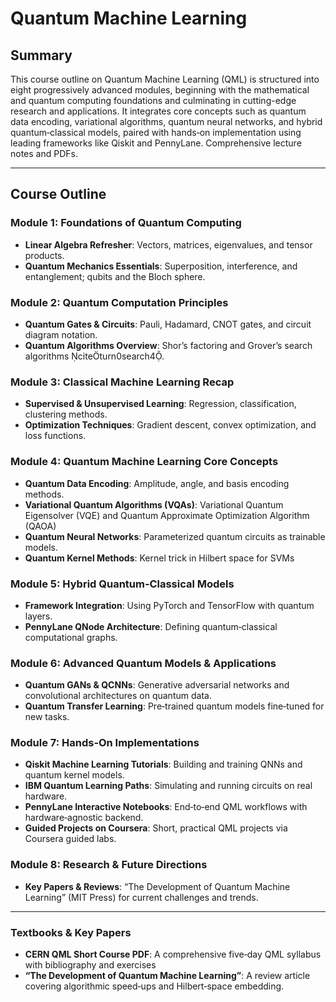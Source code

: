# Quantum Machine Learning

## Summary

This course outline on Quantum Machine Learning (QML) is structured into eight progressively advanced modules, beginning with the mathematical and quantum computing foundations and culminating in cutting-edge research and applications. It integrates core concepts such as quantum data encoding, variational algorithms, quantum neural networks, and hybrid quantum‑classical models, paired with hands‑on implementation using leading frameworks like Qiskit and PennyLane. Comprehensive lecture notes and PDFs.

---

## Course Outline

### Module 1: Foundations of Quantum Computing  
- **Linear Algebra Refresher**: Vectors, matrices, eigenvalues, and tensor products.  
- **Quantum Mechanics Essentials**: Superposition, interference, and entanglement; qubits and the Bloch sphere.

### Module 2: Quantum Computation Principles  
- **Quantum Gates & Circuits**: Pauli, Hadamard, CNOT gates, and circuit diagram notation.  
- **Quantum Algorithms Overview**: Shor’s factoring and Grover’s search algorithms citeturn0search4.  

### Module 3: Classical Machine Learning Recap  
- **Supervised & Unsupervised Learning**: Regression, classification, clustering methods.  
- **Optimization Techniques**: Gradient descent, convex optimization, and loss functions.

### Module 4: Quantum Machine Learning Core Concepts  
- **Quantum Data Encoding**: Amplitude, angle, and basis encoding methods.
- **Variational Quantum Algorithms (VQAs)**: Variational Quantum Eigensolver (VQE) and Quantum Approximate Optimization Algorithm (QAOA)  
- **Quantum Neural Networks**: Parameterized quantum circuits as trainable models.
- **Quantum Kernel Methods**: Kernel trick in Hilbert space for SVMs 

### Module 5: Hybrid Quantum‑Classical Models  
- **Framework Integration**: Using PyTorch and TensorFlow with quantum layers. 
- **PennyLane QNode Architecture**: Defining quantum‑classical computational graphs. 

### Module 6: Advanced Quantum Models & Applications  
- **Quantum GANs & QCNNs**: Generative adversarial networks and convolutional architectures on quantum data.
- **Quantum Transfer Learning**: Pre‑trained quantum models fine‑tuned for new tasks.  

### Module 7: Hands‑On Implementations  
- **Qiskit Machine Learning Tutorials**: Building and training QNNs and quantum kernel models.  
- **IBM Quantum Learning Paths**: Simulating and running circuits on real hardware.  
- **PennyLane Interactive Notebooks**: End‑to‑end QML workflows with hardware‑agnostic backend.  
- **Guided Projects on Coursera**: Short, practical QML projects via Coursera guided labs.  

### Module 8: Research & Future Directions  
- **Key Papers & Reviews**: “The Development of Quantum Machine Learning” (MIT Press) for current challenges and trends.

---


### Textbooks & Key Papers  
- **CERN QML Short Course PDF**: A comprehensive five‑day QML syllabus with bibliography and exercises 
- **“The Development of Quantum Machine Learning”**: A review article covering algorithmic speed‑ups and Hilbert‑space embedding.


